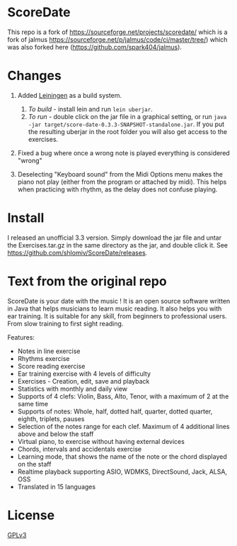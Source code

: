 # ScoreDate

This repo is a fork of https://sourceforge.net/projects/scoredate/ which is a fork of jalmus https://sourceforge.net/p/jalmus/code/ci/master/tree/) which was also forked here (https://github.com/spark404/jalmus). 

# Changes
1. Added [Leiningen](https://github.com/technomancy/leiningen) as a build system.
   1. *To build* - install lein and run `lein uberjar`. 
   2. *To run* - double click on the jar file in a graphical setting, or run `java -jar target/score-date-0.3.3-SNAPSHOT-standalone.jar`.
                 If you put the resulting uberjar in the root folder you will also get access to the exercises.

2. Fixed a bug where once a wrong note is played everything is considered "wrong"
3. Deselecting "Keyboard sound" from the Midi Options menu makes the piano not play (either from the program or attached by midi).
   This helps when practicing with rhythm, as the delay does not confuse playing.

# Install
I released an unofficial 3.3 version. Simply download the jar file and untar the Exercises.tar.gz in the same directory as the jar, and double click it. See https://github.com/shlomiv/ScoreDate/releases.
# Text from the original repo

ScoreDate is your date with the music !
It is an open source software written in Java that helps musicians to learn music reading. It also helps you with ear training.
It is suitable for any skill, from beginners to professional users. From slow training to first sight reading.

Features:
* Notes in line exercise
* Rhythms exercise
* Score reading exercise
* Ear training exercise with 4 levels of difficulty
* Exercises - Creation, edit, save and playback
* Statistics with monthly and daily view
* Supports of 4 clefs: Violin, Bass, Alto, Tenor, with a maximum of 2 at the same time
* Supports of notes: Whole, half, dotted half, quarter, dotted quarter, eighth, triplets, pauses
* Selection of the notes range for each clef. Maximum of 4 additional lines above and below the staff
* Virtual piano, to exercise without having external devices
* Chords, intervals and accidentals exercise
* Learning mode, that shows the name of the note or the chord displayed on the staff
* Realtime playback supporting ASIO, WDMKS, DirectSound, Jack, ALSA, OSS
* Translated in 15 languages

# License
[GPLv3](https://www.gnu.org/licenses/gpl-3.0.en.html)
